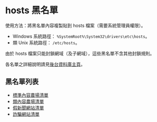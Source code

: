 hosts 黑名單
============

使用方法：將黑名單內容複製貼到 hosts 檔案（需要系統管理員權限）。
- Windows 系統路徑： `%SystemRoot%\System32\drivers\etc\hosts`。
- 類 Unix 系統路徑： `/etc/hosts`。

由於 hosts 檔案只能封鎖網域（及子網域），這些黑名單不含其他封鎖規則。

各名單之詳細說明請見[後台資料庫主頁](https://github.com/danny0838/content-farm-terminator/tree/gh-pages)。

## 黑名單列表
* [標準內容農場清單](https://danny0838.github.io/content-farm-terminator/files/blocklist-hosts/content-farms.txt)
* [類內容農場清單](https://danny0838.github.io/content-farm-terminator/files/blocklist-hosts/nearly-content-farms.txt)
* [假新聞網站清單](https://danny0838.github.io/content-farm-terminator/files/blocklist-hosts/fake-news.txt)
* [詐騙網站清單](https://danny0838.github.io/content-farm-terminator/files/blocklist-hosts/scam-sites.txt)
